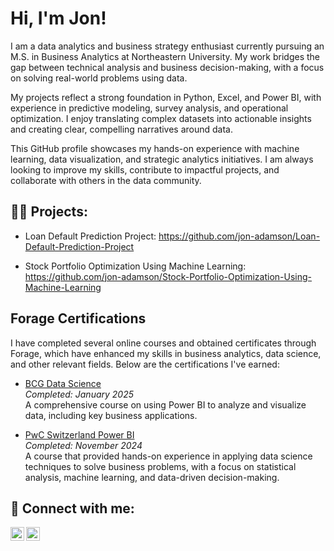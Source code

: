 <h1>Hi, I'm Jon! </h1>

I am a data analytics and business strategy enthusiast currently pursuing an M.S. in Business Analytics at Northeastern University. My work bridges the gap between technical analysis and business decision-making, with a focus on solving real-world problems using data.

My projects reflect a strong foundation in Python, Excel, and Power BI, with experience in predictive modeling, survey analysis, and operational optimization. I enjoy translating complex datasets into actionable insights and creating clear, compelling narratives around data.

This GitHub profile showcases my hands-on experience with machine learning, data visualization, and strategic analytics initiatives. I am always looking to improve my skills, contribute to impactful projects, and collaborate with others in the data community.

<h2>👨‍💻 Projects:</h2>

- Loan Default Prediction Project: https://github.com/jon-adamson/Loan-Default-Prediction-Project

- Stock Portfolio Optimization Using Machine Learning: https://github.com/jon-adamson/Stock-Portfolio-Optimization-Using-Machine-Learning

<h2>Forage Certifications</h2>

I have completed several online courses and obtained certificates through Forage, which have enhanced my skills in business analytics, data science, and other relevant fields. Below are the certifications I've earned:

- [BCG Data Science](https://www.theforage.com/simulations/bcg/data-science-ccdz)  
  *Completed: January 2025*  
  A comprehensive course on using Power BI to analyze and visualize data, including key business applications.

- [PwC Switzerland Power BI](https://www.forage.co/courses/google-data-analytics)  
  *Completed: November 2024*  
  A course that provided hands-on experience in applying data science techniques to solve business problems, with a focus on statistical analysis, machine learning, and data-driven decision-making.

<h2> 🤳 Connect with me:</h2>

[<img align="left" alt="JonAdamson | YouTube" width="22px" src="https://cdn.jsdelivr.net/npm/simple-icons@v3/icons/youtube.svg" />][youtube]
[<img align="left" alt="JonAdamson | LinkedIn" width="22px" src="https://cdn.jsdelivr.net/npm/simple-icons@v3/icons/linkedin.svg" />][linkedin]

[youtube]: https://www.youtube.com/@jon-adamson
[linkedin]: https://linkedin.com/in/jonathanmadamson
